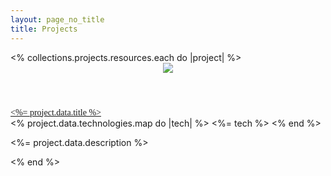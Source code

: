 ```yaml
---
layout: page_no_title
title: Projects
---
```


<div class="grid-container">
  <% collections.projects.resources.each do |project| %>
    <article class="project-article">
      <header>
        <img src="<%= project.data.image %>">
      </header>
      <footer>
        <a href="<%= project.relative_url %>" style="font-family:'Merriweather';"><%= project.data.title %></a>
        <br/>
        <% project.data.technologies.map do |tech| %>
          <span class="tag"><%= tech %></span>
        <% end %>
        <p><%= project.data.description %></p>
      </footer>
    </article>
  <% end %>
</div>

